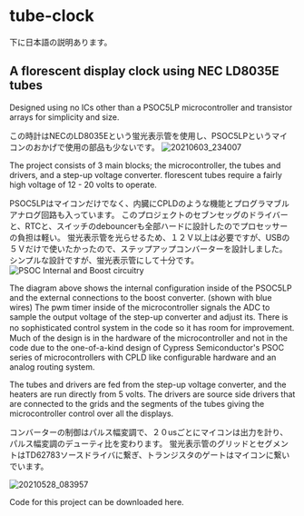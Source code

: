 # tube-clock
下に日本語の説明あります。
## A florescent display clock using NEC LD8035E tubes
Designed using no ICs other than a PSOC5LP microcontroller and transistor arrays for simplicity and size.

この時計はNECのLD8035Eという蛍光表示管を使用し、PSOC5LPというマイコンのおかげで使用の部品も少ないです。
![20210603_234007](https://user-images.githubusercontent.com/85288181/120663858-6199c180-c4c5-11eb-8b98-5e14e62ac25e.jpg)

The project consists of 3 main blocks; the microcontroller, the tubes and drivers, and a step-up voltage converter. florescent tubes require a fairly high voltage of 12 - 20 volts to operate.

PSOC5LPはマイコンだけでなく、内臓にCPLDのような機能とプログラマブルアナログ回路も入っています。
このプロジェクトのセブンセッグのドライバーと、RTCと、スイッチのdebouncerも全部ハードに設計したのでプロセッサーの負担は軽い。
蛍光表示管を光らせるため、１２Ｖ以上は必要ですが、USBの５Ｖだけで使いたかったので、ステップアップコンバーターを設計しました。
シンプルな設計ですが、蛍光表示管にして十分です。
![PSOC Internal and Boost circuitry](https://user-images.githubusercontent.com/85288181/120659266-2a291600-c4c1-11eb-9cdf-f9505c6626f5.png)

The diagram above shows the internal configuration inside of the PSOC5LP and the external connections to the boost converter. (shown with blue wires) The pwm timer inside of the microcontroller signals the ADC to sample the output voltage of the step-up converter and adjust its. There is no sophisticated control system in the code so it has room for improvement.　Much of the design is in the hardware of the microcontroller and not in the code due to the one-of-a-kind design of Cypress Semiconductor's PSOC series of microcontrollers with CPLD like configurable hardware and an analog routing system.

The tubes and drivers are fed from the step-up voltage converter, and the heaters are run directly from 5 volts. The drivers are source side drivers that are connected to the grids and the segments of the tubes giving the microcontroller control over all the displays.

コンバーターの制御はパルス幅変調で、２０usごとにマイコンは出力を計り、パルス幅変調のデューティ比を変わります。
蛍光表示管のグリッドとセグメントはTD62783ソースドライバに繋ぎ、トランジスタのゲートはマイコンに繋いでいます。

![20210528_083957](https://user-images.githubusercontent.com/85288181/120909007-37a1f400-c6ab-11eb-806e-b5e873325562.jpg)

Code for this project can be downloaded here.
